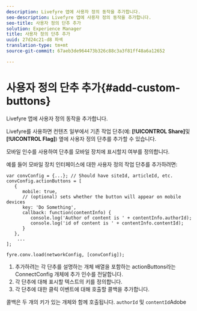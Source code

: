 ```yaml
---
description: Livefyre 앱에 사용자 정의 동작을 추가합니다.
seo-description: Livefyre 앱에 사용자 정의 동작을 추가합니다.
seo-title: 사용자 정의 단추 추가
solution: Experience Manager
title: 사용자 정의 단추 추가
uuid: 27d24c21-d8 파섹
translation-type: tm+mt
source-git-commit: 67aeb3de964473b326c88c3a3f81ff48a6a12652

---
```



# 사용자 정의 단추 추가{#add-custom-buttons}

Livefyre 앱에 사용자 정의 동작을 추가합니다.

Livefyre를 사용하면 컨텐츠 일부에서 기존 작업 단추(예: **[!UICONTROL Share]**&#x200B;및 **[!UICONTROL Flag]**) 옆에 사용자 정의 단추를 추가할 수 있습니다.

모바일 인수를 사용하여 단추를 모바일 장치에 표시할지 여부를 정의합니다.

예를 들어 모바일 장치 인터페이스에 대한 사용자 정의 작업 단추를 추가하려면:

```
var convConfig = {...}; // Should have siteId, articleId, etc. 
convConfig.actionButtons = [ 
   { 
      mobile: true,  
      // (optional) sets whether the button will appear on mobile devices 
      key: 'Do Something', 
      callback: function(contentInfo) { 
         console.log('Author of content is ' + contentInfo.authorId); 
         console.log('id of content is ' + contentInfo.contentId); 
      } 
   }, 
    ... 
]; 
  
fyre.conv.load(networkConfig, [convConfig]);
```

1. 추가하려는 각 단추를 설명하는 개체 배열을 포함하는 actionButtons라는 ConnectConfig 개체에 추가 인수를 전달합니다.
1. 각 단추에 대해 표시할 텍스트의 키를 정의합니다.
1. 각 단추에 대한 클릭 이벤트에 대해 호출할 콜백을 추가합니다.

콜백은 두 개의 키가 있는 개체와 함께 호출됩니다. `authorId` 및 `contentId`Adobe
